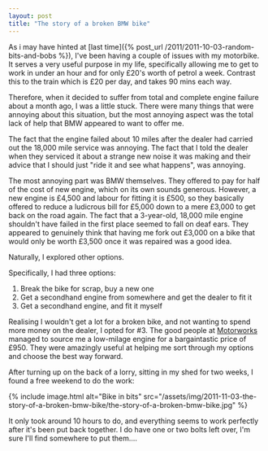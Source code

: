```yaml
---
layout: post
title: "The story of a broken BMW bike"
---
```

As i may have hinted at [last time]({% post_url /2011/2011-10-03-random-bits-and-bobs %}), I've been having a couple of issues with my motorbike. It serves a very useful purpose in my life, specifically allowing me to get to work in under an hour and for only £20's worth of petrol a week. Contrast this to the train which is £20 per day, and takes 90 mins each way.

Therefore, when it decided to suffer from total and complete engine failure about a month ago, I was a little stuck. There were many things that were annoying about this situation, but the most annoying aspect was the total lack of help that BMW appeared to want to offer me. 

The fact that the engine failed about 10 miles after the dealer had carried out the 18,000 mile service was annoying. The fact that I told the dealer when they serviced it about a strange new noise it was making and their advice that I should just "ride it and see what happens", was annoying.

The most annoying part was BMW themselves. They offered to pay for half of the cost of new engine, which on its own sounds generous. However, a new engine is £4,500 and labour for fitting it is £500, so they basically offered to reduce a ludicrous bill for £5,000 down to a mere £3,000 to get back on the road again. The fact that a 3-year-old, 18,000 mile engine shouldn't have failed in the first place seemed to fall on deaf ears. They appeared to genuinely think that having me fork out £3,000 on a bike that would only be worth £3,500 once it was repaired was a good idea.

Naturally, I explored other options.

Specifically, I had three options:

1. Break the bike for scrap, buy a new one
2. Get a secondhand engine from somewhere and get the dealer to fit it
3. Get a secondhand engine, and fit it myself

Realising I wouldn't get a lot for a broken bike, and not wanting to spend more money on the dealer, I opted for #3. The good people at [Motorworks](http://motorworks.co.uk) managed to source me a low-milage engine for a bargaintastic price of £950. They were amazingly useful at helping me sort through my options and choose the best way forward. 

After turning up on the back of a lorry, sitting in my shed for two weeks, I found a free weekend to do the work:

{% include image.html alt="Bike in bits" src="/assets/img/2011-11-03-the-story-of-a-broken-bmw-bike/the-story-of-a-broken-bmw-bike.jpg" %}

It only took around 10 hours to do, and everything seems to work perfectly after it's been put back together. I do have one or two bolts left over, I'm sure I'll find somewhere to put them....